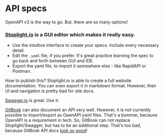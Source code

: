 # API specs

OpenAPI v3 is the way to go. But, there are so many options!

### [Stoplight.io](https://stoplight.io) is a GUI editor which makes it really easy.

* Use the intuitive interface to create your specs. Include every necessary detail.
* Edit the `.yaml` file, if you prefer. It's great practice learning the spec to go back and forth between GUI and IDE.
* Export the yaml file, to import it somewhere else - like RapidAPI or Postman.

How to publish this? Stoplight.io is able to create a full website documentation. You can even export it in markdown format. However, their UI and navigation is pretty bad for site docs.

[Swagger.io](https://swagger.io/) is great. Use it.

[GitBook](https://gitbook.com) can also document an API very well. However, it is not currently possible to import/export as OpenAPI yaml files. That's a bummer, because OpenAPI is a requirement in tech. So, GitBook can not replace Stoplight/Swagger, but has to be an additional step. That's too bad, because GitBook API docs [look so good](https://nlp.studio/documentation)!

